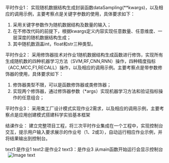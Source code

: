 平时作业1：
实现随机数据结构生成封装函数dataSampling(**kwargs)，以及相应的调用示例，主要考察点是关键字参数的使用，具体要求如下：
1.	采用关键字参数作为随机数据结构及数量的输入；
2.	在不修改代码的前提下，根据kwargs定义内容实现任意数量、任意维度、一层深度的随机数据结构生成；
3.	其中随机数涵盖int，float和str三种类型。

平时作业2：
采用修饰器技术对作业1随机数据结构生成函数进行修饰，实现所有生成随机数的四种机器学习方法（SVM,RF,CNN,RNN）操作，四种精度指标（ACC,MCC,F1,RECALL）操作，以及相应的调用示例。主要考察点是带参数修饰器的使用，具体要求如下：
1.	修饰器类型不限，可以是函数修饰器或类修饰器；
2.	实现两个修饰器，通过修饰器参数（*args）实现机器学习方法和验证指标操作的任意组合；

平时作业3：
采用类工厂设计模式实现作业2需求，以及相应的调用示例，主要考察点是应用创建模式搭建科学实验基本框架

结课作业：
建立完整项目工程，将三次平时作业集成在一个工程中，实现控制台交互，提示用户输入要求展示的作业号（1、2或3），自动运行相应作业示例，并将结果输出到控制台。



text1:是作业1
text2:是作业2
text3：是作业3
从main函数开始运行会显示控制台
  ![Image text](https://pic.imgdb.cn/item/6497d3141ddac507ccf140a1.png)
